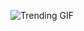 
<!-- GIF_SECTION -->
![Trending GIF](https://media4.giphy.com/media/v1.Y2lkPThiYjIxNzcyOGZjdHF6bXNwdjA2eDg5Z3BkaHU1aTNmaGJ3anN6bGl5eGI2OHJ3cyZlcD12MV9naWZzX3NlYXJjaCZjdD1n/khMQDMRqOBEToISmyp/giphy.gif)
<!-- END_GIF_SECTION -->
